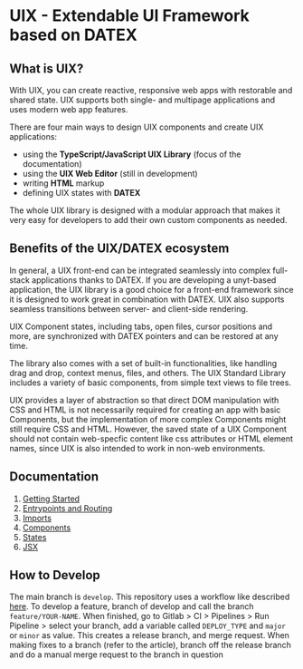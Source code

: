 # UIX - Extendable UI Framework based on DATEX

## What is UIX?

With UIX, you can create reactive, responsive web apps with restorable and shared state. UIX supports both single- and multipage applications and uses modern web app features.

There are four main ways to design UIX components and create UIX applications:
 * using the **TypeScript/JavaScript UIX Library** (focus of the documentation)
 * using the **UIX Web Editor** (still in development)
 * writing **HTML** markup
 * defining UIX states with **DATEX**

The whole UIX library is designed with a modular approach
that makes it very easy for developers to add their own custom
components as needed.

## Benefits of the UIX/DATEX ecosystem

In general, a UIX front-end can be integrated seamlessly into complex full-stack applications thanks to DATEX.
If you are developing a unyt-based application, the UIX library is a good choice for a front-end framework
since it is designed to work great in combination with DATEX.
UIX also supports seamless transitions between server- and client-side rendering.
 
UIX Component states, including tabs, open files, cursor positions and more, are synchronized with DATEX pointers and can be restored at any time.

The library also comes with a set of built-in functionalities, like handling drag and drop, context menus, files, and others.
The UIX Standard Library includes a variety of basic components, from simple text views to file trees.

UIX provides a layer of abstraction so that direct DOM manipulation with CSS and HTML is not necessarily required for creating an app with basic Components, but the implementation of more complex Components might still require CSS and HTML.
However, the saved state of a UIX Component should not contain web-specfic content like css attributes or HTML element names, since UIX is also intended to work in non-web environments.


## Documentation

1. [Getting Started](./docs/1_Getting_Started.md)
2. [Entrypoints and Routing](./docs/2_Entrypoints_and_Routing.md)
3. [Imports](./docs/3_Imports.md)
4. [Components](./docs/4_Components.md)
5. [States](./docs/5_States.md)
6. [JSX](./docs/6_JSX.md)


## How to Develop
The main branch is `develop`. This repository uses a workflow like described [here](https://medium.com/trendyol-tech/semantic-versioning-and-gitlab-6bcd1e07c0b0).
To develop a feature, branch of develop and call the branch `feature/YOUR-NAME`. When finished, go to Gitlab > CI > Pipelines > Run Pipeline > select your branch, add a variable called `DEPLOY_TYPE` and `major` or `minor` as value.
This creates a release branch, and merge request.
When making fixes to a branch (refer to the article), branch off the release branch and do a manual merge request to the branch in question